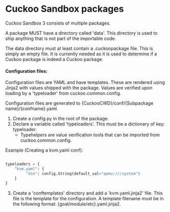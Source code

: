 # Cuckoo Sandbox packages

Cuckoo Sandbox 3 consists of multiple packages.

A package MUST have a directory called 'data'. This directory is used to ship anything that is not part of the importable code.

The data directory must at least contain a .cuckoopackage file. This is simply an empty file. It is currently needed as it is used to determine if a Cuckoo package is indeed a Cuckoo package.


#### Configuration files:
Configuration files are YAML and have templates. These are rendered using Jinja2 with values shipped with the package. Values are verified upon loading by a 'typeloader' from cuckoo.common.config.

Configuration files are generated to {CuckooCWD}/conf/{Subpackage name}/{confname}.yaml.

1. Create a config.py in the root of the package.
2. Declare a variable called 'typeloaders'. This must be a dictionary of key: typeloader.
    * Typehelpers are value verification tools that can be imported from cuckoo.common.config.

Example (Creating a kvm.yaml conf):

```python

typeloaders = {
    "kvm.yaml": {
         "dsn": config.String(default_val="qemu:///system")
    }
}
```

3. Create a 'conftemplates' directory and add a 'kvm.yaml.jinja2' file. This file is the template for the configuration. A template filename must be in the following format: {goal/module/etc}.yaml.jinja2.
